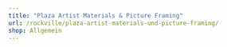 ```yaml
---
title: "Plaza Artist Materials & Picture Framing"
url: /rockville/plaza-artist-materials-und-picture-framing/
shop: Allgemein
---
```

